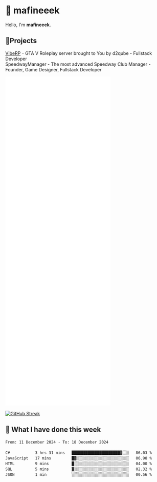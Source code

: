 # 👋 mafineeek
Hello, I'm **mafineeek**.

## 📝Projects

[VibeRP](https://v-rp.pl) - GTA V Roleplay server brought to You by d2qube - Fullstack Developer<br/>
SpeedwayManager - The most advanced Speedway Club Manager - Founder, Game Designer, Fullstack Developer


![](./github-metrics.svg)

[![GitHub Streak](https://streak-stats.demolab.com/?user=mafineeek)](https://git.io/streak-stats)

## 📰 What I have done this week
<!--START_SECTION:waka-->

```txt
From: 11 December 2024 - To: 18 December 2024

C#           3 hrs 31 mins   █████████████████████▓░░░   86.03 %
JavaScript   17 mins         █▓░░░░░░░░░░░░░░░░░░░░░░░   06.98 %
HTML         9 mins          █░░░░░░░░░░░░░░░░░░░░░░░░   04.00 %
SQL          5 mins          ▓░░░░░░░░░░░░░░░░░░░░░░░░   02.32 %
JSON         1 min           ░░░░░░░░░░░░░░░░░░░░░░░░░   00.56 %
```

<!--END_SECTION:waka-->
